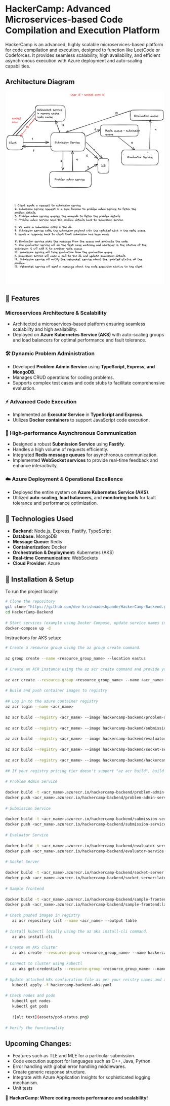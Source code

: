 # HackerCamp: Advanced Microservices-based Code Compilation and Execution Platform

HackerCamp is an advanced, highly scalable microservices-based platform for code compilation and execution, designed to function like LeetCode or Codeforces. It provides seamless scalability, high availability, and efficient asynchronous execution with Azure deployment and auto-scaling capabilities.

## Architecture Diagram

![alt text](assets/arch-diagram.png)

## 🚀 Features

### Microservices Architecture & Scalability

- Architected a microservices-based platform ensuring seamless scalability and high availability.
- Deployed on **Azure Kubernetes Service (AKS)** with auto-scaling groups and load balancers for optimal performance and fault tolerance.

### 🛠 Dynamic Problem Administration

- Developed **Problem Admin Service** using **TypeScript, Express, and MongoDB**.
- Manages CRUD operations for coding problems.
- Supports complex test cases and code stubs to facilitate comprehensive evaluation.

### ⚡ Advanced Code Execution

- Implemented an **Executor Service** in **TypeScript and Express**.
- Utilizes **Docker containers** to support JavaScript code execution.

### 🔗 High-performance Asynchronous Communication

- Designed a robust **Submission Service** using **Fastify**.
- Handles a high volume of requests efficiently.
- Integrated **Redis message queues** for asynchronous communication.
- Implemented **WebSocket services** to provide real-time feedback and enhance interactivity.

### ☁️ Azure Deployment & Operational Excellence

- Deployed the entire system on **Azure Kubernetes Service (AKS)**.
- Utilized **auto-scaling**, **load balancers**, and **monitoring tools** for fault tolerance and performance optimization.

## 📌 Technologies Used

- **Backend:** Node.js, Express, Fastify, TypeScript
- **Database:** MongoDB
- **Message Queue:** Redis
- **Containerization:** Docker
- **Orchestration & Deployment:** Kubernetes (AKS)
- **Real-time Communication:** WebSockets
- **Cloud Provider:** Azure

## 📜 Installation & Setup

To run the project locally:

```sh
# Clone the repository
git clone "https://github.com/dev-krishnadeshpande/HackerCamp-Backend.git"
cd HackerCamp-Backend

# Start services (example using Docker Compose, update service names in docker-compose file as per your services)
docker-compose up -d
```

Instructions for AKS setup:

```sh
# Create a resource group using the az group create command.

az group create --name <resource_group_name> --location eastus

# Create an ACR instance using the az acr create command and provide your own unique registry name.

az acr create --resource-group <resource_group_name> --name <acr_name> --sku Basic

# Build and push container images to registry

## Log in to the azure container registry
az acr login --name <acr_name>

az acr build --registry <acr_name> --image hackercamp-backend/problem-admin-service:latest ./HackerCamp-Problem-Admin-Service

az acr build --registry <acr_name> --image hackercamp-backend/submission-service:latest ./HackerCamp-Submission-Service

az acr build --registry <acr_name> --image hackercamp-backend/evaluator-service:latest ./HackerCamp_Evaluator_Service

az acr build --registry <acr_name> --image hackercamp-backend/socket-server:latest ./HackerCamp-Socket-Server

az acr build --registry <acr_name> --image hackercamp-backend/hackercamp-backend-services:latest ./HackerCamp-Frontend

## If your registry pricing tier doesn't support "az acr build", build images using docker locally and then push.

# Problem Admin Service

docker build -t <acr_name>.azurecr.io/hackercamp-backend/problem-admin-service:latest ./HackerCamp-Problem-Admin-Service
docker push <acr_name>.azurecr.io/hackercamp-backend/problem-admin-service:latest

# Submission Service

docker build -t <acr_name>.azurecr.io/hackercamp-backend/submission-service:latest ./HackerCamp-Submission-Service
docker push <acr_name>.azurecr.io/hackercamp-backend/submission-service:latest

# Evaluator Service

docker build -t <acr_name>.azurecr.io/hackercamp-backend/evaluator-service:latest ./HackerCamp_Evaluator_Service
docker push <acr_name>.azurecr.io/hackercamp-backend/evaluator-service:latest

# Socket Server

docker build -t <acr_name>.azurecr.io/hackercamp-backend/socket-server:latest ./HackerCamp-Socket-Server
docker push <acr_name>.azurecr.io/hackercamp-backend/socket-server:latest

# Sample frontend

docker build -t <acr_name>.azurecr.io/hackercamp-backend/sample-frontend:latest ./HackerCamp-Frontend
docker push <acr_name>.azurecr.io/hackercamp-backend/sample-frontend:latest

# Check pushed images in registry
   az acr repository list --name <acr_name> --output table

# Install kubectl locally using the az aks install-cli command.
   az aks install-cli

# Create an AKS cluster
   az aks create --resource-group <resource_group_name> --name hackercampBackendCluster --node-count 2 --generate-ssh-keys --attach-acr <acr_name>

# Connect to cluster using kubectl
   az aks get-credentials --resource-group <resource_group_name> --name <cluster_name>

# Update attached k8s confiuration file as per your reistry names and apply the configs.
   kubectl apply -f hackercamp-backend-aks.yaml

# Check nodes and pods
   kubectl get nodes
   kubectl get pods

   ![alt text](assets/pod-status.png)

# Verify the functionality
```

## Upcoming Changes:

- Features such as TLE and MLE for a particular submission.
- Code execution support for languages such as C++, Java, Python.
- Error handling with global error handling middlewares.
- Create generic response structure.
- Integrate with Azure Application Insights for sophisticated logging mechanism.
- Unit tests

🚀 **HackerCamp: Where coding meets performance and scalability!**
